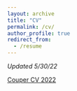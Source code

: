 ```yaml
---
layout: archive
title: "CV"
permalink: /cv/
author_profile: true
redirect_from:
  - /resume
---
```


*Updated 5/30/22*

<a href="https://lcouper.github.io/assets/CouperCV_Sep2022.pdf" target="_blank">Couper CV 2022</a>
